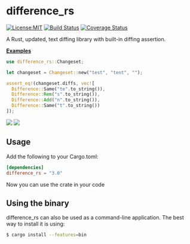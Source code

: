 # difference_rs 

[![License:MIT](https://img.shields.io/badge/License-MIT-blue.svg)](https://opensource.org/licenses/MIT)
[![Build Status](https://github.com/naomijub/difference-rs/actions/workflows/rust.yaml/badge.svg?branch=main)](https://github.com/naomijub/difference-rs/actions/workflows/rust.yaml)
[![Coverage Status](https://coveralls.io/repos/github/naomijub/difference-rs/badge.svg)](https://coveralls.io/github/naomijub/difference-rs)

A Rust, updated, text diffing library with built-in diffing assertion.

__[Examples](/Examples.md)__

```rust
use difference_rs::Changeset;

let changeset = Changeset::new("test", "tent", "");

assert_eq!(changeset.diffs, vec![
  Difference::Same("te".to_string()),
  Difference::Rem("s".to_string()),
  Difference::Add("n".to_string()),
  Difference::Same("t".to_string())
]);
```

![](https://raw.githubusercontent.com/naomijub/difference_rs/master/assets/fox.png)
![](https://raw.githubusercontent.com/naomijub/difference_rs/master/assets/github-style.png)

Usage
----------

Add the following to your Cargo.toml:

```toml
[dependencies]
difference_rs = "3.0"
```

Now you can use the crate in your code

Using the binary
-----------------

difference_rs can also be used as a command-line application. The best way to install it is using:

```sh
$ cargo install --features=bin
```
